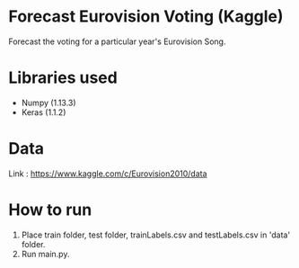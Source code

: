 # Forecast Eurovision Voting (Kaggle)
Forecast the voting for a particular year's Eurovision Song.

# Libraries used
* Numpy (1.13.3)
* Keras (1.1.2)

# Data
Link : https://www.kaggle.com/c/Eurovision2010/data

# How to run
1. Place train folder, test folder, trainLabels.csv and testLabels.csv in 'data' folder.
2. Run main.py.

